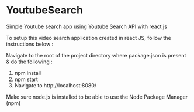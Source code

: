 # YoutubeSearch
Simple Youtube search app using Youtube Search API with react js

To setup this video search application created in react JS, follow the instructions below :

Navigate to the root of the project directory where package.json is present & do the following :
1. npm install
2. npm start
3. Navigate to http://localhost:8080/

Make sure node.js is installed to be able to use the Node Package Manager (npm)

